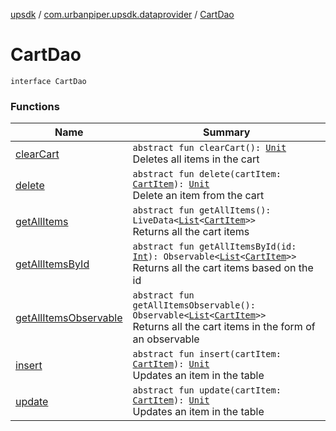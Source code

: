 [upsdk](../../index.md) / [com.urbanpiper.upsdk.dataprovider](../index.md) / [CartDao](./index.md)

# CartDao

`interface CartDao`

### Functions

| Name | Summary |
|---|---|
| [clearCart](clear-cart.md) | `abstract fun clearCart(): `[`Unit`](https://kotlinlang.org/api/latest/jvm/stdlib/kotlin/-unit/index.html)<br>Deletes all items in the cart |
| [delete](delete.md) | `abstract fun delete(cartItem: `[`CartItem`](../../com.urbanpiper.upsdk.model.networkresponse/-cart-item/index.md)`): `[`Unit`](https://kotlinlang.org/api/latest/jvm/stdlib/kotlin/-unit/index.html)<br>Delete an item from the cart |
| [getAllItems](get-all-items.md) | `abstract fun getAllItems(): LiveData<`[`List`](https://kotlinlang.org/api/latest/jvm/stdlib/kotlin.collections/-list/index.html)`<`[`CartItem`](../../com.urbanpiper.upsdk.model.networkresponse/-cart-item/index.md)`>>`<br>Returns all the cart items |
| [getAllItemsById](get-all-items-by-id.md) | `abstract fun getAllItemsById(id: `[`Int`](https://kotlinlang.org/api/latest/jvm/stdlib/kotlin/-int/index.html)`): Observable<`[`List`](https://kotlinlang.org/api/latest/jvm/stdlib/kotlin.collections/-list/index.html)`<`[`CartItem`](../../com.urbanpiper.upsdk.model.networkresponse/-cart-item/index.md)`>>`<br>Returns all the cart items based on the id |
| [getAllItemsObservable](get-all-items-observable.md) | `abstract fun getAllItemsObservable(): Observable<`[`List`](https://kotlinlang.org/api/latest/jvm/stdlib/kotlin.collections/-list/index.html)`<`[`CartItem`](../../com.urbanpiper.upsdk.model.networkresponse/-cart-item/index.md)`>>`<br>Returns all the cart items in the form of an observable |
| [insert](insert.md) | `abstract fun insert(cartItem: `[`CartItem`](../../com.urbanpiper.upsdk.model.networkresponse/-cart-item/index.md)`): `[`Unit`](https://kotlinlang.org/api/latest/jvm/stdlib/kotlin/-unit/index.html)<br>Updates an item in the table |
| [update](update.md) | `abstract fun update(cartItem: `[`CartItem`](../../com.urbanpiper.upsdk.model.networkresponse/-cart-item/index.md)`): `[`Unit`](https://kotlinlang.org/api/latest/jvm/stdlib/kotlin/-unit/index.html)<br>Updates an item in the table |
